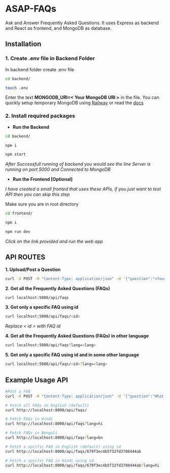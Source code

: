 # ASAP-FAQs

  

Ask and Answer Frequently Asked Questions. It uses Express as backend and React as frontend, and MongoDB as database.

  

## Installation

  

### 1. Create .env file in Backend Folder

In backend folder create .env file

```bash
cd backend/
```

```bash
touch .env
```

Enter the text **MONGODB_URI=< Your  MongoDB  URI >** in the file. You can quickly setup temporary MongoDB using [Railway](https://railway.com/) or read the [docs](https://dev.to/isnan__h/how-to-setup-a-free-mongodb-database-on-railway-fi)

  

### 2. Install required packages

 - **Run the Backend**

```bash
cd backend/
```
```bash
npm i
```
```bash
npm start
```

*After Successfull running of backend you would see the line Server is running on port 5000 and Connected to MongoDB*

 - **Run the Frontend [Optional]**

*I have created a small fronted that uses these APIs, if you just want to test API then you can skip this step*   

Make sure you are in root directory
```bash
cd frontend/
```
```bash
npm i
```
```bash
npm run dev
```
*Click on the link provided and run the web app*

  

## API ROUTES
**1. Upload/Post a Question**  
 ```bash
curl -X POST -H "Content-Type: application/json" -d '{"question":"<Your Question>", "answer":"<Answer if any>"}' localhost:5000/api/faqs
```

**2. Get all the Frequently Asked Questions (FAQs)**
 ```bash
curl localhost:5000/api/faqs
```

**3. Get only a specific FAQ using id** 
 ```bash
curl localhost:5000/api/faqs/<id>
```
*Replace < id > with FAQ id*

**4.  Get all the Frequently Asked Questions (FAQs) in other language**
 ```bash
curl localhost:5000/api/faqs?lang=<lang>
```

**5. Get only a specific FAQ using id and in some other language** 
 ```bash
curl localhost:5000/api/faqs/<id>?lang=<lang>
```

## Example Usage API
```bash
#Post a FAQ
curl -X POST -H "Content-Type: application/json" -d '{"question":"What is 2+2?", "answer":"It is four"}' localhost:5000/api/faqs

# Fetch all FAQs in English (default)
curl http://localhost:8000/api/faqs/

# Fetch FAQs in Hindi
curl http://localhost:8000/api/faqs?lang=hi

# Fetch FAQs in Bengali
curl http://localhost:8000/api/faqs?lang=bn

# Fetch a spcific FAQ in English (default) using id
curl http://localhost:8000/api/faqs/679f3ec4b5f32fd3780444ab

# Fetch a spcific FAQ in Hindi using id
curl http://localhost:8000/api/faqs/679f3ec4b5f32fd3780444ab?lang=hi
```

